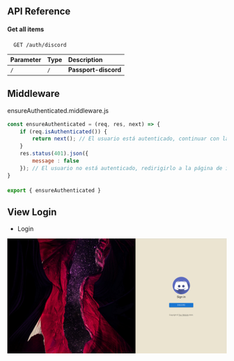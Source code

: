 
## API Reference

#### Get all items

```http
  GET /auth/discord
```

| Parameter | Type     | Description                |
| :-------- | :------- | :------------------------- |
| `/` | `/` | **Passport-discord** |

## Middleware

ensureAuthenticated.middleware.js

```javascript
const ensureAuthenticated = (req, res, next) => {
    if (req.isAuthenticated()) {
        return next(); // El usuario está autenticado, continuar con la solicitud
    }
    res.status(401).json({
        message : false
    }); // El usuario no está autenticado, redirigirlo a la página de inicio de sesión
}

export { ensureAuthenticated }
```

## View Login

* Login

![Login](../Img/Login.png)
